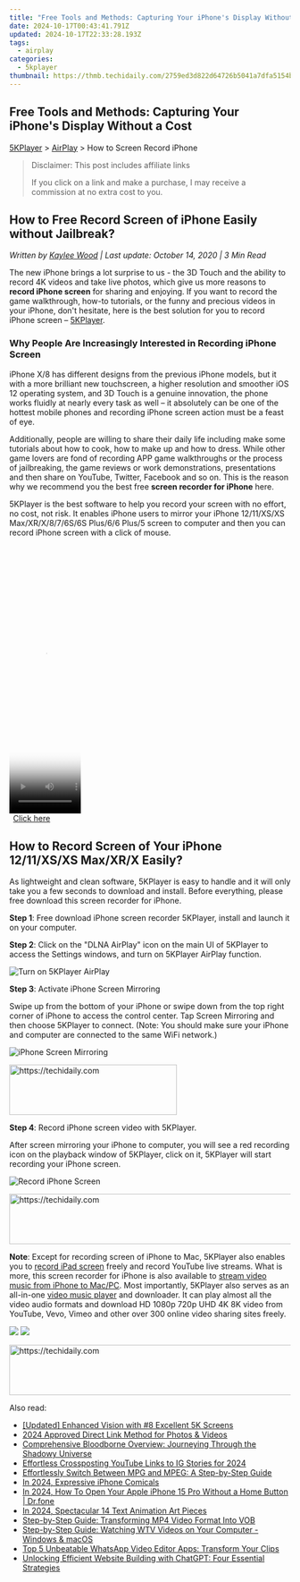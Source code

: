 ```yaml
---
title: "Free Tools and Methods: Capturing Your iPhone's Display Without a Cost"
date: 2024-10-17T00:43:41.791Z
updated: 2024-10-17T22:33:28.193Z
tags:
  - airplay
categories:
  - 5kplayer
thumbnail: https://thmb.techidaily.com/2759ed3d822d64726b5041a7dfa5154bfc20081c37343fab709d27bf02b2be55.jpg
---
```


## Free Tools and Methods: Capturing Your iPhone's Display Without a Cost

[5KPlayer](https://tools.techidaily.com/5kplayer/products/) \> [AirPlay](https://tools.techidaily.com/5kplayer/airplay/) \> How to Screen Record iPhone

>  Disclaimer: This post includes affiliate links
>
>  If you click on a link and make a purchase, I may receive a commission at no extra cost to you.
>

## How to Free Record Screen of iPhone Easily without Jailbreak?

 _Written by [Kaylee Wood](https://www.quora.com/profile/Amanda-Hu-21) | Last update: October 14, 2020 | 3 Min Read_

The new iPhone brings a lot surprise to us - the 3D Touch and the ability to record 4K videos and take live photos, which give us more reasons to **record iPhone screen** for sharing and enjoying. If you want to record the game walkthrough, how-to tutorials, or the funny and precious videos in your iPhone, don't hesitate, here is the best solution for you to record iPhone screen – [5KPlayer](https://tools.techidaily.com/5kplayer/products/).

### Why People Are Increasingly Interested in Recording iPhone Screen

iPhone X/8 has different designs from the previous iPhone models, but it with a more brilliant new touchscreen, a higher resolution and smoother iOS 12 operating system, and 3D Touch is a genuine innovation, the phone works fluidly at nearly every task as well – it absolutely can be one of the hottest mobile phones and recording iPhone screen action must be a feast of eye.

Additionally, people are willing to share their daily life including make some tutorials about how to cook, how to make up and how to dress. While other game lovers are fond of recording APP game walkthroughs or the process of jailbreaking, the game reviews or work demonstrations, presentations and then share on YouTube, Twitter, Facebook and so on. This is the reason why we recommend you the best free **screen recorder for iPhone** here.

5KPlayer is the best software to help you record your screen with no effort, no cost, not risk. It enables iPhone users to mirror your iPhone 12/11/XS/XS Max/XR/X/8/7/6S/6S Plus/6/6 Plus/5 screen to computer and then you can record iPhone screen with a click of mouse. 

<!-- affiliate ads begin -->
<span id="1977028">
					<video width="128" height="480" style="cursor:pointer"
           poster="//a.impactradius-go.com/display-clicktoplayimage/1977028.png"
           onclick="if(!this.playClicked){this.play();this.setAttribute('controls',true);this.playClicked=true;}">
	   <source src="//a.impactradius-go.com/display-ad/22993-1977028">
	   <img src="//a.impactradius-go.com/display-clicktoplayimage/1977028.png" style="border: none; height: 100%; width: 100%; object-fit: contain">
	</video>
	<div style="width:80px;text-align:center"><a href="javascript:window.open(decodeURIComponent('https%3A%2F%2Fhomestyler.sjv.io%2Fc%2F5597632%2F1977028%2F22993'), '_blank');void(0);">Click here</a></div>
</span>
<img height="0" width="0" src="https://imp.pxf.io/i/5597632/1977028/22993" style="position:absolute;visibility:hidden;" border="0" />
<!-- affiliate ads end -->

## How to Record Screen of Your iPhone 12/11/XS/XS Max/XR/X Easily?

As lightweight and clean software, 5KPlayer is easy to handle and it will only take you a few seconds to download and install. Before everything, please free download this screen recorder for iPhone.

**Step 1**: Free download iPhone screen recorder 5KPlayer, install and launch it on your computer.

**Step 2**: Click on the "DLNA AirPlay" icon on the main UI of 5KPlayer to access the Settings windows, and turn on 5KPlayer AirPlay function.

![Turn on 5KPlayer AirPlay](https://www.5kplayer.com/airplay/img/turn-on-airplay-5kplayer.jpg)

**Step 3**: Activate iPhone Screen Mirroring

Swipe up from the bottom of your iPhone or swipe down from the top right corner of iPhone to access the control center. Tap Screen Mirroring and then choose 5KPlayer to connect. (Note: You should make sure your iPhone and computer are connected to the same WiFi network.)

![iPhone Screen Mirroring](https://www.5kplayer.com/airplay/img/iphone-screen-mirroring.jpg)

<!-- affiliate ads begin -->
<a href="https://aligracehair.sjv.io/c/5597632/1938716/19272" target="_top" id="1938716">
  <img src="//a.impactradius-go.com/display-ad/19272-1938716" border="0" alt="https://techidaily.com" width="300" height="90"/>
</a>
<img height="0" width="0" src="https://aligracehair.sjv.io/i/5597632/1938716/19272" style="position:absolute;visibility:hidden;" border="0" />
<!-- affiliate ads end -->

**Step 4**: Record iPhone screen video with 5KPlayer.

After screen mirroring your iPhone to computer, you will see a red recording icon on the playback window of 5KPlayer, click on it, 5KPlayer will start recording your iPhone screen.

![Record iPhone Screen](https://www.5kplayer.com/airplay/img/5kplayer-record-iphone-screen.jpg) 

<!-- affiliate ads begin -->
<a href="https://appsumo.8odi.net/c/5597632/2068411/7443" target="_top" id="2068411">
  <img src="//a.impactradius-go.com/display-ad/7443-2068411" border="0" alt="https://techidaily.com" width="728" height="90"/>
</a>
<img height="0" width="0" src="https://appsumo.8odi.net/i/5597632/2068411/7443" style="position:absolute;visibility:hidden;" border="0" />
<!-- affiliate ads end -->

**Note**: Except for recording screen of iPhone to Mac, 5KPlayer also enables you to [record iPad screen](https://tools.techidaily.com/5kplayer/airplay/) freely and record YouTube live streams. What is more, this screen recorder for iPhone is also available to [stream video music from iPhone to Mac/PC](https://tools.techidaily.com/5kplayer/airplay/). Most importantly, 5KPlayer also serves as an all-in-one [video music player](https://tools.techidaily.com/5kplayer/video-music-player/) and downloader. It can play almost all the video audio formats and download HD 1080p 720p UHD 4K 8K video from YouTube, Vevo, Vimeo and other over 300 online video sharing sites freely.

[![](https://www.5kplayer.com/airplay/../button/freedownwhitewin.png)](https://tools.techidaily.com/5kplayer/products/) [![](https://www.5kplayer.com/airplay/../button/freedownbackmac.png)](https://tools.techidaily.com/5kplayer/products/)

<!-- affiliate ads begin -->
<a href="https://laganoo.pxf.io/c/5597632/1528696/16446" target="_top" id="1528696">
  <img src="//a.impactradius-go.com/display-ad/16446-1528696" border="0" alt="https://techidaily.com" width="728" height="90"/>
</a>
<img height="0" width="0" src="https://laganoo.pxf.io/i/5597632/1528696/16446" style="position:absolute;visibility:hidden;" border="0" />
<!-- affiliate ads end -->

<ins class="adsbygoogle"
     style="display:block"
     data-ad-format="autorelaxed"
     data-ad-client="ca-pub-7571918770474297"
     data-ad-slot="1223367746"></ins>

<ins class="adsbygoogle"
     style="display:block"
     data-ad-client="ca-pub-7571918770474297"
     data-ad-slot="8358498916"
     data-ad-format="auto"
     data-full-width-responsive="true"></ins>

<span class="atpl-alsoreadstyle">Also read:</span>
<div><ul>
<li><a href="https://vp-tips.techidaily.com/updated-enhanced-vision-with-8-excellent-5k-screens/"><u>[Updated] Enhanced Vision with #8 Excellent 5K Screens</u></a></li>
<li><a href="https://fox-cloud.techidaily.com/2024-approved-direct-link-method-for-photos-and-videos/"><u>2024 Approved Direct Link Method for Photos & Videos</u></a></li>
<li><a href="https://buynow-info.techidaily.com/comprehensive-bloodborne-overview-journeying-through-the-shadowy-universe/"><u>Comprehensive Bloodborne Overview: Journeying Through the Shadowy Universe</u></a></li>
<li><a href="https://instagram-clips.techidaily.com/effortless-crossposting-youtube-links-to-ig-stories-for-2024/"><u>Effortless Crossposting YouTube Links to IG Stories for 2024</u></a></li>
<li><a href="https://media-tips.techidaily.com/effortlessly-switch-between-mpg-and-mpeg-a-step-by-step-guide/"><u>Effortlessly Switch Between MPG and MPEG: A Step-by-Step Guide</u></a></li>
<li><a href="https://some-techniques.techidaily.com/in-2024-expressive-iphone-comicals/"><u>In 2024, Expressive iPhone Comicals</u></a></li>
<li><a href="https://iphone-unlock.techidaily.com/in-2024-how-to-open-your-apple-iphone-15-pro-without-a-home-button-drfone-by-drfone-ios/"><u>In 2024, How To Open Your Apple iPhone 15 Pro Without a Home Button | Dr.fone</u></a></li>
<li><a href="https://extra-support.techidaily.com/in-2024-spectacular-14-text-animation-art-pieces/"><u>In 2024, Spectacular 14 Text Animation Art Pieces</u></a></li>
<li><a href="https://media-tips.techidaily.com/step-by-step-guide-transforming-mp4-video-format-into-vob/"><u>Step-by-Step Guide: Transforming MP4 Video Format Into VOB</u></a></li>
<li><a href="https://media-tips.techidaily.com/step-by-step-guide-watching-wtv-videos-on-your-computer-windows-and-macos/"><u>Step-by-Step Guide: Watching WTV Videos on Your Computer - Windows & macOS</u></a></li>
<li><a href="https://media-tips.techidaily.com/1723620233756-top-5-unbeatable-whatsapp-video-editor-apps-transform-your-clips/"><u>Top 5 Unbeatable WhatsApp Video Editor Apps: Transform Your Clips</u></a></li>
<li><a href="https://tech-hub.techidaily.com/unlocking-efficient-website-building-with-chatgpt-four-essential-strategies/"><u>Unlocking Efficient Website Building with ChatGPT: Four Essential Strategies</u></a></li>
</ul></div>

